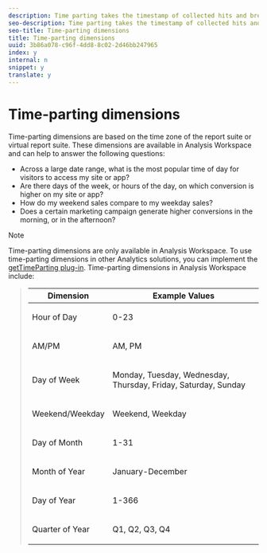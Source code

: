 ```yaml
---
description: Time parting takes the timestamp of collected hits and breaks it into more meaningful dimensions, such as "Hour of Day" or "Day of Week".
seo-description: Time parting takes the timestamp of collected hits and breaks it into more meaningful dimensions, such as "Hour of Day" or "Day of Week".
seo-title: Time-parting dimensions
title: Time-parting dimensions
uuid: 3b86a078-c96f-4dd8-8c02-2d46bb247965
index: y
internal: n
snippet: y
translate: y
---
```


# Time-parting dimensions

Time-parting dimensions are based on the time zone of the report suite or virtual report suite. These dimensions are available in Analysis Workspace and can help to answer the following questions: 

* Across a large date range, what is the most popular time of day for visitors to access my site or app?
* Are there days of the week, or hours of the day, on which conversion is higher on my site or app?
* How do my weekend sales compare to my weekday sales?
* Does a certain marketing campaign generate higher conversions in the morning, or in the afternoon?

>[!NOTE]
>
>Time-parting dimensions are only available in Analysis Workspace. To use time-parting dimensions in other Analytics solutions, you can implement the[ getTimeParting plug-in](https://marketing.adobe.com/resources/help/en_US/sc/implement/getTimeParting.html). Time-parting dimensions in Analysis Workspace include: 

><table id="table_A4E837CCF7FF44689A9490175C615230"> 
 <thead> 
  <tr> 
   <th colname="col1" class="entry"> Dimension </th> 
   <th colname="col2" class="entry"> Example Values </th> 
  </tr>
 </thead>
 <tbody> 
  <tr> 
   <td colname="col1"> <p>Hour of Day </p> </td> 
   <td colname="col2"> <p>0-23 </p> </td> 
  </tr> 
  <tr> 
   <td colname="col1"> <p>AM/PM </p> </td> 
   <td colname="col2"> <p>AM, PM </p> </td> 
  </tr> 
  <tr> 
   <td colname="col1"> <p>Day of Week </p> </td> 
   <td colname="col2"> <p>Monday, Tuesday, Wednesday, Thursday, Friday, Saturday, Sunday </p> </td> 
  </tr> 
  <tr> 
   <td colname="col1"> <p>Weekend/Weekday </p> </td> 
   <td colname="col2"> <p>Weekend, Weekday </p> </td> 
  </tr> 
  <tr> 
   <td colname="col1"> <p>Day of Month </p> </td> 
   <td colname="col2"> <p>1-31 </p> </td> 
  </tr> 
  <tr> 
   <td colname="col1"> <p>Month of Year </p> </td> 
   <td colname="col2"> <p>January-December </p> </td> 
  </tr> 
  <tr> 
   <td colname="col1"> <p>Day of Year </p> </td> 
   <td colname="col2"> <p>1-366 </p> </td> 
  </tr> 
  <tr> 
   <td colname="col1"> <p>Quarter of Year </p> </td> 
   <td colname="col2"> <p>Q1, Q2, Q3, Q4 </p> </td> 
  </tr> 
 </tbody> 
</table>



